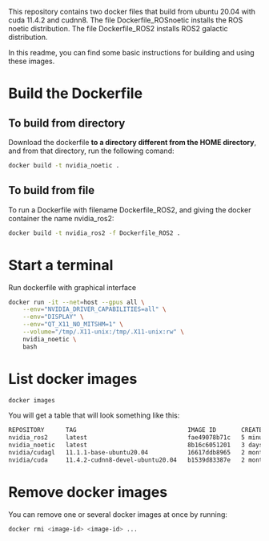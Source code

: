 This repository contains two docker files that build from ubuntu 20.04 with cuda 11.4.2 and cudnn8.
The file Dockerfile_ROSnoetic installs the ROS noetic distribution.
The file Dockerfile_ROS2 installs ROS2 galactic distribution.

In this readme, you can find some basic instructions for building and using these images.



# Build the Dockerfile

## To build from directory

Download the dockerfile **to a directory different from the HOME directory**, and from that directory, run the following comand: 

```bash
docker build -t nvidia_noetic .
```



## To build from file

To run a Dockerfile with filename Dockerfile_ROS2, and giving the docker container the name nvidia_ros2:

```bash
docker build -t nvidia_ros2 -f Dockerfile_ROS2 .
```

 
# Start a terminal

Run dockerfile with graphical interface

```bash
docker run -it --net=host --gpus all \
    --env="NVIDIA_DRIVER_CAPABILITIES=all" \
    --env="DISPLAY" \
    --env="QT_X11_NO_MITSHM=1" \
    --volume="/tmp/.X11-unix:/tmp/.X11-unix:rw" \
    nvidia_noetic \
    bash
```

# List docker images

```bash
docker images
```

You will get a table that will look something like this:

```bash
REPOSITORY      TAG                               IMAGE ID       CREATED         SIZE
nvidia_ros2     latest                            fae49078b71c   5 minutes ago   12.7GB
nvidia_noetic   latest                            8b16c6051201   3 days ago      12.3GB
nvidia/cudagl   11.1.1-base-ubuntu20.04           16617ddb8965   2 months ago    475MB
nvidia/cuda     11.4.2-cudnn8-devel-ubuntu20.04   b1539d83387e   2 months ago    9.14GB
```

# Remove docker images

You can remove one or several docker images at once by running:

```bash
docker rmi <image-id> <image-id> ...
```


